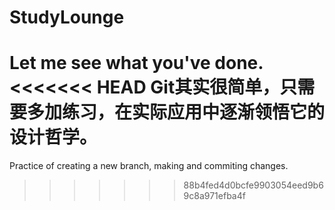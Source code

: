 # StudyLounge
Let me see what you've done.
<<<<<<< HEAD
Git其实很简单，只需要多加练习，在实际应用中逐渐领悟它的设计哲学。
=======

Practice of creating a new branch, making and commiting changes.
>>>>>>> 88b4fed4d0bcfe9903054eed9b69c8a971efba4f
